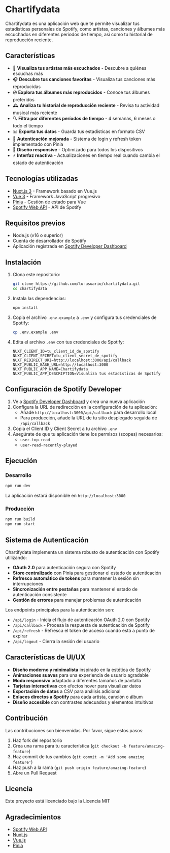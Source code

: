 # Chartifydata

Chartifydata es una aplicación web que te permite visualizar tus estadísticas personales de Spotify, como artistas, canciones y álbumes más escuchados en diferentes períodos de tiempo, así como tu historial de reproducción reciente.

## Características

- 🎵 **Visualiza tus artistas más escuchados** - Descubre a quiénes escuchas más
- 🎧 **Descubre tus canciones favoritas** - Visualiza tus canciones más reproducidas
- 💿 **Explora tus álbumes más reproducidos** - Conoce tus álbumes preferidos
- 🕰️ **Analiza tu historial de reproducción reciente** - Revisa tu actividad musical más reciente
- 🔍 **Filtra por diferentes períodos de tiempo** - 4 semanas, 6 meses o todo el tiempo
- 📊 **Exporta tus datos** - Guarda tus estadísticas en formato CSV
- 🔄 **Autenticación mejorada** - Sistema de login y refresh token implementado con Pinia
- 📱 **Diseño responsive** - Optimizado para todos los dispositivos
- ⚡ **Interfaz reactiva** - Actualizaciones en tiempo real cuando cambia el estado de autenticación

## Tecnologías utilizadas

- [Nuxt.js 3](https://nuxt.com/) - Framework basado en Vue.js
- [Vue 3](https://vuejs.org/) - Framework JavaScript progresivo
- [Pinia](https://pinia.vuejs.org/) - Gestión de estado para Vue
- [Spotify Web API](https://developer.spotify.com/documentation/web-api/) - API de Spotify

## Requisitos previos

- Node.js (v16 o superior)
- Cuenta de desarrollador de Spotify
- Aplicación registrada en [Spotify Developer Dashboard](https://developer.spotify.com/dashboard/)

## Instalación

1. Clona este repositorio:
   ```bash
   git clone https://github.com/tu-usuario/chartifydata.git
   cd chartifydata
   ```

2. Instala las dependencias:
   ```bash
   npm install
   ```

3. Copia el archivo `.env.example` a `.env` y configura tus credenciales de Spotify:
   ```bash
   cp .env.example .env
   ```

4. Edita el archivo `.env` con tus credenciales de Spotify:
   ```
   NUXT_CLIENT_ID=tu_client_id_de_spotify
   NUXT_CLIENT_SECRET=tu_client_secret_de_spotify
   NUXT_REDIRECT_URI=http://localhost:3000/api/callback
   NUXT_PUBLIC_BASE_URL=http://localhost:3000
   NUXT_PUBLIC_APP_NAME=Chartifydata
   NUXT_PUBLIC_APP_DESCRIPTION=Visualiza tus estadísticas de Spotify
   ```

## Configuración de Spotify Developer

1. Ve a [Spotify Developer Dashboard](https://developer.spotify.com/dashboard/) y crea una nueva aplicación
2. Configura la URL de redirección en la configuración de tu aplicación:
   - Añade `http://localhost:3000/api/callback` para desarrollo local
   - Para producción, añade la URL de tu sitio desplegado seguida de `/api/callback`
3. Copia el Client ID y Client Secret a tu archivo `.env`
4. Asegúrate de que tu aplicación tiene los permisos (scopes) necesarios:
   - `user-top-read`
   - `user-read-recently-played`

## Ejecución

### Desarrollo

```bash
npm run dev
```

La aplicación estará disponible en `http://localhost:3000`

### Producción

```bash
npm run build
npm run start
```

## Sistema de Autenticación

Chartifydata implementa un sistema robusto de autenticación con Spotify utilizando:

- **OAuth 2.0** para autenticación segura con Spotify
- **Store centralizado** con Pinia para gestionar el estado de autenticación
- **Refresco automático de tokens** para mantener la sesión sin interrupciones
- **Sincronización entre pestañas** para mantener el estado de autenticación consistente
- **Gestión de errores** para manejar problemas de autenticación

Los endpoints principales para la autenticación son:

- `/api/login` - Inicia el flujo de autenticación OAuth 2.0 con Spotify
- `/api/callback` - Procesa la respuesta de autenticación de Spotify
- `/api/refresh` - Refresca el token de acceso cuando está a punto de expirar
- `/api/logout` - Cierra la sesión del usuario


## Características de UI/UX

- **Diseño moderno y minimalista** inspirado en la estética de Spotify
- **Animaciones suaves** para una experiencia de usuario agradable
- **Modo responsivo** adaptado a diferentes tamaños de pantalla
- **Tarjetas interactivas** con efectos hover para visualizar datos
- **Exportación de datos** a CSV para análisis adicional
- **Enlaces directos a Spotify** para cada artista, canción o álbum
- **Diseño accesible** con contrastes adecuados y elementos intuitivos

## Contribución

Las contribuciones son bienvenidas. Por favor, sigue estos pasos:

1. Haz fork del repositorio
2. Crea una rama para tu característica (`git checkout -b feature/amazing-feature`)
3. Haz commit de tus cambios (`git commit -m 'Add some amazing feature'`)
4. Haz push a la rama (`git push origin feature/amazing-feature`)
5. Abre un Pull Request

## Licencia

Este proyecto está licenciado bajo la Licencia MIT

## Agradecimientos

- [Spotify Web API](https://developer.spotify.com/documentation/web-api/)
- [Nuxt.js](https://nuxt.com/)
- [Vue.js](https://vuejs.org/)
- [Pinia](https://pinia.vuejs.org/)
